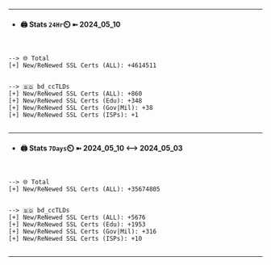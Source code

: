 

---
- #### 🖨️ **Stats** `24Hr`⏲️ ➼ 2024_05_10
```console


--> 🌐 Total
[+] New/ReNewed SSL Certs (ALL): +4614511


--> 🇧🇩 bd_ccTLDs
[+] New/ReNewed SSL Certs (ALL): +860
[+] New/ReNewed SSL Certs (Edu): +348
[+] New/ReNewed SSL Certs (Gov|Mil): +38
[+] New/ReNewed SSL Certs (ISPs): +1


```

---
- #### 🖨️ **Stats** `7Days`⏲️ ➼ 2024_05_10 <--> 2024_05_03
```console


--> 🌐 Total
[+] New/ReNewed SSL Certs (ALL): +35674805


--> 🇧🇩 bd_ccTLDs
[+] New/ReNewed SSL Certs (ALL): +5676
[+] New/ReNewed SSL Certs (Edu): +1953
[+] New/ReNewed SSL Certs (Gov|Mil): +316
[+] New/ReNewed SSL Certs (ISPs): +10


```

---

